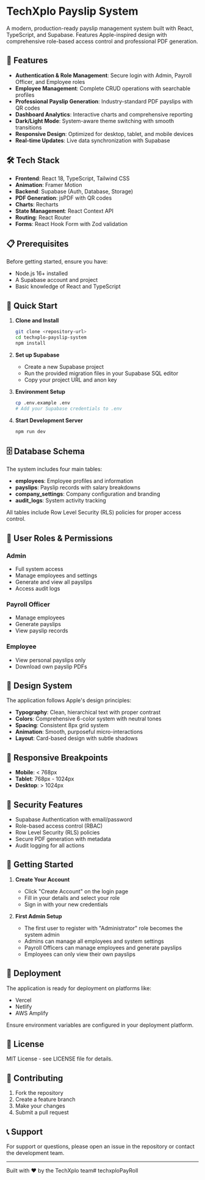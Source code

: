 # TechXplo Payslip System

A modern, production-ready payslip management system built with React, TypeScript, and Supabase. Features Apple-inspired design with comprehensive role-based access control and professional PDF generation.

## 🚀 Features

- **Authentication & Role Management**: Secure login with Admin, Payroll Officer, and Employee roles
- **Employee Management**: Complete CRUD operations with searchable profiles
- **Professional Payslip Generation**: Industry-standard PDF payslips with QR codes
- **Dashboard Analytics**: Interactive charts and comprehensive reporting
- **Dark/Light Mode**: System-aware theme switching with smooth transitions
- **Responsive Design**: Optimized for desktop, tablet, and mobile devices
- **Real-time Updates**: Live data synchronization with Supabase

## 🛠️ Tech Stack

- **Frontend**: React 18, TypeScript, Tailwind CSS
- **Animation**: Framer Motion
- **Backend**: Supabase (Auth, Database, Storage)
- **PDF Generation**: jsPDF with QR codes
- **Charts**: Recharts
- **State Management**: React Context API
- **Routing**: React Router
- **Forms**: React Hook Form with Zod validation

## 📋 Prerequisites

Before getting started, ensure you have:

- Node.js 16+ installed
- A Supabase account and project
- Basic knowledge of React and TypeScript

## 🎯 Quick Start

1. **Clone and Install**
   ```bash
   git clone <repository-url>
   cd techxplo-payslip-system
   npm install
   ```

2. **Set up Supabase**
   - Create a new Supabase project
   - Run the provided migration files in your Supabase SQL editor
   - Copy your project URL and anon key

3. **Environment Setup**
   ```bash
   cp .env.example .env
   # Add your Supabase credentials to .env
   ```

4. **Start Development Server**
   ```bash
   npm run dev
   ```

## 🗄️ Database Schema

The system includes four main tables:

- **employees**: Employee profiles and information
- **payslips**: Payslip records with salary breakdowns
- **company_settings**: Company configuration and branding
- **audit_logs**: System activity tracking

All tables include Row Level Security (RLS) policies for proper access control.

## 👥 User Roles & Permissions

### Admin
- Full system access
- Manage employees and settings
- Generate and view all payslips
- Access audit logs

### Payroll Officer  
- Manage employees
- Generate payslips
- View payslip records

### Employee
- View personal payslips only
- Download own payslip PDFs

## 🎨 Design System

The application follows Apple's design principles:

- **Typography**: Clean, hierarchical text with proper contrast
- **Colors**: Comprehensive 6-color system with neutral tones
- **Spacing**: Consistent 8px grid system
- **Animation**: Smooth, purposeful micro-interactions
- **Layout**: Card-based design with subtle shadows

## 📱 Responsive Breakpoints

- **Mobile**: < 768px
- **Tablet**: 768px - 1024px  
- **Desktop**: > 1024px

## 🔐 Security Features

- Supabase Authentication with email/password
- Role-based access control (RBAC)
- Row Level Security (RLS) policies
- Secure PDF generation with metadata
- Audit logging for all actions

## 👥 Getting Started

1. **Create Your Account**
   - Click "Create Account" on the login page
   - Fill in your details and select your role
   - Sign in with your new credentials

2. **First Admin Setup**
   - The first user to register with "Administrator" role becomes the system admin
   - Admins can manage all employees and system settings
   - Payroll Officers can manage employees and generate payslips
   - Employees can only view their own payslips

## 🚀 Deployment

The application is ready for deployment on platforms like:

- Vercel
- Netlify
- AWS Amplify

Ensure environment variables are configured in your deployment platform.

## 📄 License

MIT License - see LICENSE file for details.

## 🤝 Contributing

1. Fork the repository
2. Create a feature branch
3. Make your changes
4. Submit a pull request

## 📞 Support

For support or questions, please open an issue in the repository or contact the development team.

---

Built with ❤️ by the TechXplo team#   t e c h x p l o P a y R o l l  
 